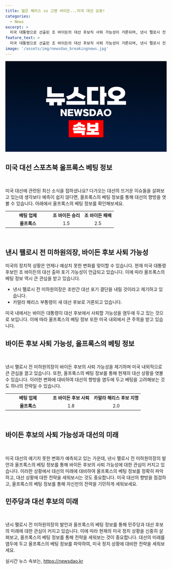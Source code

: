 ```yaml
---
title: 젊은 해리스 vs 고령 바이든...미국 대선 요동!
categories:
  - News
excerpt: >
  미국 대통령으로 선출된 조 바이든의 대선 후보직 사퇴 가능성이 거론되며, 낸시 펠로시 전 미 하원의장과 현 정치 인사들의 발언이 주목받고 있다. 바이든 대통령의 인지력 저하와 코로나19 양성 판정 등으로 인해 민주당 내부에서 사퇴 압력이 높아지고 있는 상황이다. 바이든 대통령을 지지하는 인물들도 후보직 유지 문제를 고려할 필요가 있다고 언급하며, 대선 승리 가능성이 줄어들었다는 의견이 제기되고 있다. 이에 대한 미래 대선 레이스의 변수가 될 전망이다.
feature_text: >
  미국 대통령으로 선출된 조 바이든의 대선 후보직 사퇴 가능성이 거론되며, 낸시 펠로시 전 미 하원의장과 현 정치 인사들의 발언이 주목받고 있다. 바이든 대통령의 인지력 저하와 코로나19 양성 판정 등으로 인해 민주당 내부에서 사퇴 압력이 높아지고 있는 상황이다. 바이든 대통령을 지지하는 인물들도 후보직 유지 문제를 고려할 필요가 있다고 언급하며, 대선 승리 가능성이 줄어들었다는 의견이 제기되고 있다. 이에 대한 미래 대선 레이스의 변수가 될 전망이다.
image: '/assets/img/newsdao_breakingnews.jpg'
---
```


<p><img src="/assets/img/newsdao_breakingnews.jpg" alt="koreaapp 속보" /></p>

<h2 data-ke-size="size26">미국 대선 스포츠북 올프록스 베팅 정보</h2>

<p data-ke-size="size16">&nbsp;</p>

<p data-ke-size="size16">미국 대선에 관련된 최신 소식을 접하셨나요? 다가오는 대선의 뜨거운 이슈들을 살펴보고 있는데 생각보다 예측이 쉽지 않다면, 올프록스의 베팅 정보를 통해 대선의 향방을 엿볼 수 있습니다. 아래에서 올프록스의 베팅 정보를 확인해보세요.</p>

<table>
    <tbody>
        <tr>
            <td style="text-align: center; width: 127px; height: 17px;"><b>베팅 업체</b></td>
            <td style="text-align: center; height: 17px;"><b>조 바이든 승리</b></td>
            <td style="text-align: center; height: 17px;"><b>조 바이든 패배</b></td>
        </tr>
        <tr>
            <td style="text-align: center; width: 127px; height: 17px;"><b>올프록스</b></td>
            <td style="text-align: center; height: 17px;">1.5</td>
            <td style="text-align: center; height: 17px;">2.5</td>
        </tr>
    </tbody>
</table>

<p data-ke-size="size16">&nbsp;</p>

<h2 data-ke-size="size26">낸시 팰로시 전 미하원의장, 바이든 후보 사퇴 가능성</h2>

<p data-ke-size="size16">미국의 정치적 상황은 언제나 예상치 못한 변화를 맞이할 수 있습니다. 현재 미국 대통령 후보인 조 바이든의 대선 출마 포기 가능성이 언급되고 있습니다. 이에 따라 올프록스의 베팅 정보 역시 큰 관심을 받고 있습니다. </p>

<ul>
    <li>낸시 팰로시 전 미하원의장은 조만간 대선 포기 결단을 내릴 것이라고 제기하고 있습니다.</li>
    <li>카말라 해리스 부통령이 새 대선 후보로 거론되고 있습니다.</li>
</ul>

<p data-ke-size="size16">미국 내에서는 바이든 대통령이 대선 후보에서 사퇴할 가능성을 염두에 두고 있는 것으로 보입니다. 이에 따라 올프록스의 베팅 정보 또한 미국 내외에서 큰 주목을 받고 있습니다.</p>

<h2 data-ke-size="size26">바이든 후보 사퇴 가능성, 올프록스의 베팅 정보</h2>

<p data-ke-size="size16">&nbsp;</p>

<p data-ke-size="size16">낸시 팰로시 전 미하원의장이 바이든 후보의 사퇴 가능성을 제기하며 미국 내외적으로 큰 관심을 끌고 있습니다. 또한, 올프록스의 베팅 정보를 통해 현재의 대선 상황을 엿볼 수 있습니다. 이러한 변화에 대비하여 대선의 향방을 염두에 두고 베팅을 고려해보는 것도 하나의 전략일 수 있습니다.</p>

<table>
    <tbody>
        <tr>
            <td style="text-align: center; width: 127px; height: 17px;"><b>베팅 업체</b></td>
            <td style="text-align: center; height: 17px;"><b>조 바이든 후보 사퇴</b></td>
            <td style="text-align: center; height: 17px;"><b>카말라 해리스 후보 지명</b></td>
        </tr>
        <tr>
            <td style="text-align: center; width: 127px; height: 17px;"><b>올프록스</b></td>
            <td style="text-align: center; height: 17px;">1.8</td>
            <td style="text-align: center; height: 17px;">2.0</td>
        </tr>
    </tbody>
</table>

<p data-ke-size="size16">&nbsp;</p>

<h2 data-ke-size="size26">바이든 후보의 사퇴 가능성과 대선의 미래</h2>

<p data-ke-size="size16">&nbsp;</p>

<p data-ke-size="size16">미국 대선의 예기치 못한 변화가 예측되고 있는 가운데, 낸시 팰로시 전 미하원의장의 발언과 올프록스의 베팅 정보를 통해 바이든 후보의 사퇴 가능성에 대한 관심이 커지고 있습니다. 이러한 상황에서 대선의 미래에 대비하여 올프록스의 베팅 정보를 정확히 파악하고, 대선 상황에 대한 전략을 세워보시는 것도 중요합니다. 미국 대선의 향방을 점검하고, 올프록스의 베팅 정보를 통해 자신만의 전략을 기민하게 세워보세요.</p>

<h2 data-ke-size="size26">민주당과 대선 후보의 미래</h2>

<p data-ke-size="size16">&nbsp;</p>

<p data-ke-size="size16">낸시 팰로시 전 미하원의장의 발언과 올프록스의 베팅 정보를 통해 민주당과 대선 후보의 미래에 대한 관심이 커지고 있습니다. 이에 따라 현재의 미국 정치 상황을 신중히 살펴보고, 올프록스의 베팅 정보를 통해 전략을 세워보는 것이 중요합니다. 대선의 미래를 염두에 두고 올프록스의 베팅 정보를 파악하여, 미국 정치 상황에 대비한 전략을 세워보세요.</p>
실시간 뉴스 속보는, <a href="https://newsdao.kr" rel="dofollow">https://newsdao.kr</a>


